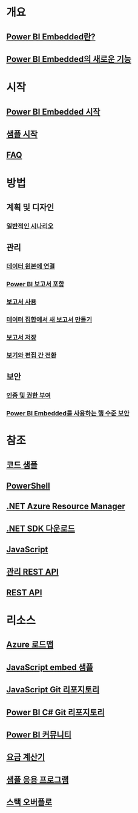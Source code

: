 # 개요
## [Power BI Embedded란?](power-bi-embedded-what-is-power-bi-embedded.md)
## [Power BI Embedded의 새로운 기능](power-bi-embedded-whats-new.md)

# 시작
## [Power BI Embedded 시작](power-bi-embedded-get-started.md)
## [샘플 시작](power-bi-embedded-get-started-sample.md)
## [FAQ](power-bi-embedded-faq.md)

# 방법
## 계획 및 디자인
### [일반적인 시나리오](power-bi-embedded-scenarios.md)

## 관리
### [데이터 원본에 연결](power-bi-embedded-connect-datasource.md)
### [Power BI 보고서 포함](power-bi-embedded-embed-report.md)
### [보고서 사용](power-bi-embedded-interact-with-reports.md)
### [데이터 집합에서 새 보고서 만들기](power-bi-embedded-create-report-from-dataset.md)
### [보고서 저장](power-bi-embedded-save-reports.md)
### [보기와 편집 간 전환](power-bi-embedded-toggle-mode.md)

## 보안
### [인증 및 권한 부여](power-bi-embedded-app-token-flow.md)
### [Power BI Embedded를 사용하는 행 수준 보안](power-bi-embedded-rls.md)

# 참조
## [코드 샘플](https://azure.microsoft.com/en-us/resources/samples/?service=power-bi-embedded)
## [PowerShell](/powershell/module/azurerm.powerbiembedded)
## [.NET Azure Resource Manager](/dotnet/api/microsoft.azure.management.powerbiembedded)
## [.NET SDK 다운로드](https://www.nuget.org/profiles/powerbi)
## [JavaScript](https://github.com/Microsoft/PowerBI-JavaScript/wiki)
## [관리 REST API](/rest/api/powerbiembedded/)
## [REST API](https://msdn.microsoft.com/library/azure/mt711507.aspx)


# 리소스
## [Azure 로드맵](https://azure.microsoft.com/roadmap/?category=intelligence-analytics)
## [JavaScript embed 샘플](https://microsoft.github.io/PowerBI-JavaScript/demo/)
## [JavaScript Git 리포지토리](https://github.com/Microsoft/PowerBI-JavaScript)
## [Power BI C# Git 리포지토리](https://github.com/Microsoft/PowerBI-CSharp)
## [Power BI 커뮤니티](http://community.powerbi.com/t5/Developer/bd-p/Developer)
## [요금 계산기](https://azure.microsoft.com/pricing/calculator/)
## [샘플 응용 프로그램](https://github.com/Azure-Samples/power-bi-embedded-integrate-report-into-web-app/)
## [스택 오버플로](http://stackoverflow.com/questions/tagged/powerbi)
